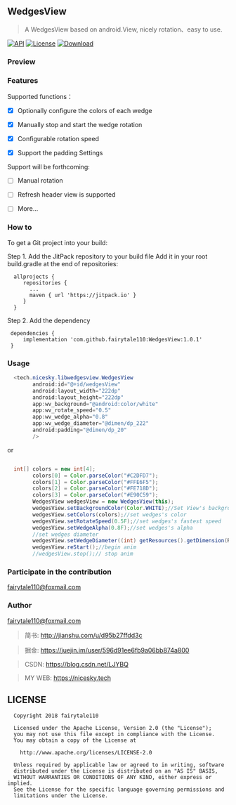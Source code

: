 
## WedgesView
> A WedgesView based on android.View, nicely rotation、easy to use.

[![API](https://img.shields.io/badge/API-19%2B-brightgreen.svg)](https://android-arsenal.com/api?level=19) 
[![License](https://img.shields.io/badge/license-Apache%202-green.svg)](https://www.apache.org/licenses/LICENSE-2.0)
[![Download](https://img.shields.io/badge/Download-1.0.1-B93B8F.svg) ](https://github.com/fairytale110/WedgesView/archive/1.0.1.zip)

### Preview



### Features

Supported functions：

- [x] Optionally configure the colors of each wedge

- [x] Manually stop and start the wedge rotation

- [x] Configurable rotation speed

- [x] Support the padding Settings


Support will be forthcoming:

- [ ] Manual rotation

- [ ] Refresh header view is supported

- [ ] More... 

### How to 

To get a Git project into your build:

Step 1. Add the JitPack repository to your build file
Add it in your root build.gradle at the end of repositories:
```
  allprojects {
     repositories {
       ...
       maven { url 'https://jitpack.io' }
     }
  }
```
Step 2. Add the dependency
```
 dependencies {
     implementation 'com.github.fairytale110:WedgesView:1.0.1'
 }
```

### Usage

```java
  <tech.nicesky.libwedgesview.WedgesView
        android:id="@+id/wedgesView"
        android:layout_width="222dp"
        android:layout_height="222dp"
        app:wv_background="@android:color/white"
        app:wv_rotate_speed="0.5"
        app:wv_wedge_alpha="0.8"
        app:wv_wedge_diameter="@dimen/dp_222"
        android:padding="@dimen/dp_20"
        />
```
or
```java

  int[] colors = new int[4];
        colors[0] = Color.parseColor("#C2DFD7");
        colors[1] = Color.parseColor("#FFE6F5");
        colors[2] = Color.parseColor("#FE718D");
        colors[3] = Color.parseColor("#E90C59");
        WedgesView wedgesView = new WedgesView(this);
        wedgesView.setBackgroundColor(Color.WHITE);//Set View's background color
        wedgesView.setColors(colors);//set wedges's color
        wedgesView.setRotateSpeed(0.5F);//set wedges's fastest speed
        wedgesView.setWedgeAlpha(0.8F);//set wedges's alpha
        //set wedges diameter
        wedgesView.setWedgeDiameter((int) getResources().getDimension(R.dimen.dp_200));
        wedgesView.reStart();//begin anim
        //wedgesView.stop();// stop anim
```

### Participate in the contribution
fairytale110@foxmail.com


### Author
fairytale110@foxmail.com
> 简书: http://jianshu.com/u/d95b27ffdd3c

> 掘金: https://juejin.im/user/596d91ee6fb9a06bb874a800

> CSDN: https://blog.csdn.net/LJYBQ

> MY WEB: https://nicesky.tech
 
 
## LICENSE

```
  Copyright 2018 fairytale110

  Licensed under the Apache License, Version 2.0 (the "License");
  you may not use this file except in compliance with the License.
  You may obtain a copy of the License at

    http://www.apache.org/licenses/LICENSE-2.0

  Unless required by applicable law or agreed to in writing, software
  distributed under the License is distributed on an "AS IS" BASIS,
  WITHOUT WARRANTIES OR CONDITIONS OF ANY KIND, either express or implied.
  See the License for the specific language governing permissions and
  limitations under the License.
```
